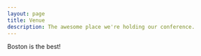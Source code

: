 ```yaml
---
layout: page
title: Venue
description: The awesome place we're holding our conference.
---
```

Boston is the best!